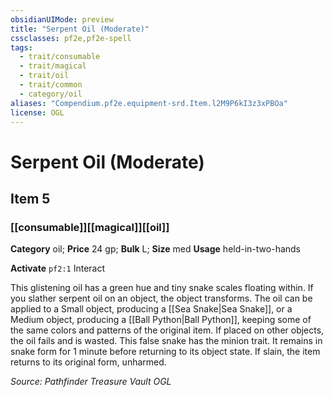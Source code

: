 ```yaml
---
obsidianUIMode: preview
title: "Serpent Oil (Moderate)"
cssclasses: pf2e,pf2e-spell
tags:
  - trait/consumable
  - trait/magical
  - trait/oil
  - trait/common
  - category/oil
aliases: "Compendium.pf2e.equipment-srd.Item.l2M9P6kI3z3xPBOa"
license: OGL
---
```

# Serpent Oil (Moderate)
## Item 5
### [[consumable]][[magical]][[oil]]

**Category** oil; 
**Price** 24 gp; 
**Bulk** L; **Size** med
**Usage** held-in-two-hands

**Activate** `pf2:1` Interact

This glistening oil has a green hue and tiny snake scales floating within. If you slather serpent oil on an object, the object transforms. The oil can be applied to a Small object, producing a [[Sea Snake|Sea Snake]], or a Medium object, producing a [[Ball Python|Ball Python]], keeping some of the same colors and patterns of the original item. If placed on other objects, the oil fails and is wasted. This false snake has the minion trait. It remains in snake form for 1 minute before returning to its object state. If slain, the item returns to its original form, unharmed.

*Source: Pathfinder Treasure Vault*
*OGL*